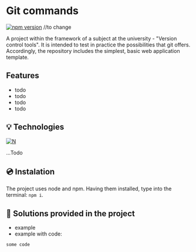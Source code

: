 # Git commands
[![npm version][2]][3] //to change

A project within the framework of a subject at the university - "Version control tools". It is intended to test in practice the possibilities that git offers. Accordingly, the repository includes the simplest, basic web application template.

## Features

- todo
- todo
- todo
- todo

## 💡 Technologies
[![N](https://camo.githubusercontent.com/29026b68c52288230bf32bc2268e47e5c3b81dba23106fb062fcc0541f8e9529/68747470733a2f2f696d672e736869656c64732e696f2f62616467652f416e67756c61722d4444303033313f7374796c653d666f722d7468652d6261646765266c6f676f3d616e67756c6172266c6f676f436f6c6f723d7768697465)](https://angular.io/)

...Todo

## 💿 Instalation
The project uses node and npm. Having them installed, type into the terminal: ```npm i```.

## 👀 Solutions provided in the project
- example
- example with code:
```
some code
```

[2]: https://img.shields.io/npm/v/github-standard-labels.svg?style=flat-square
[3]: https://npmjs.org/package/github-standard-labels
